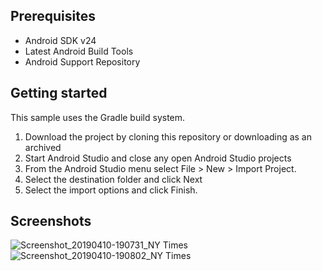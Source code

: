 Prerequisites
--------------

- Android SDK v24
- Latest Android Build Tools
- Android Support Repository

Getting started
---------------

This sample uses the Gradle build system.

1. Download the project by cloning this repository or downloading as an archived
2. Start Android Studio and close any open Android Studio projects
3. From the Android Studio menu select File > New > Import Project.
4. Select the destination folder and click Next
5. Select the import options and click Finish.

Screenshots
--------------
![Screenshot_20190410-190731_NY Times](https://user-images.githubusercontent.com/1998254/55886139-43252d80-5bbc-11e9-8839-1930dca5c994.jpg)
![Screenshot_20190410-190802_NY Times](https://user-images.githubusercontent.com/1998254/55886318-88e1f600-5bbc-11e9-95d1-a8a147015039.jpg)


